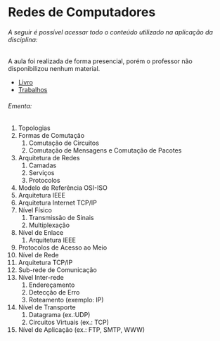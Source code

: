 # Redes de Computadores

###### A seguir é possível acessar todo o conteúdo utilizado na aplicação da disciplina:

A aula foi realizada de forma presencial, porém o professor não disponibilizou nenhum material.

- [Livro](./Livro/)
- [Trabalhos](./Trabalho/)

###### Ementa:

1. Topologias
2. Formas de Comutação
    1. Comutação de Circuitos
    2. Comutação de Mensagens e Comutação de Pacotes
3. Arquitetura de Redes
    1. Camadas
    2. Serviços 
    3. Protocolos
4. Modelo de Referência OSI-ISO
5. Arquitetura IEEE
6. Arquitetura Internet TCP/IP
7. Nível Físico
    1. Transmissão de Sinais 
    2. Multiplexação
8. Nível de Enlace
    1. Arquitetura IEEE
9. Protocolos de Acesso ao Meio
10. Nível de Rede
11. Arquitetura TCP/IP
12. Sub-rede de Comunicação
13. Nível Inter-rede
    1. Endereçamento
    2. Detecção de Erro 
    3. Roteamento (exemplo: IP)
14. Nível de Transporte
    1. Datagrama (ex.:UDP) 
    2. Circuitos Virtuais (ex.: TCP)
15. Nível de Aplicação (ex.: FTP, SMTP, WWW)